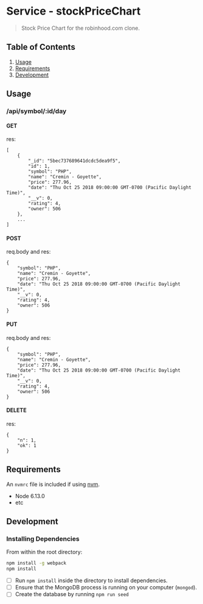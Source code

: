 # Service - stockPriceChart

> Stock Price Chart for the robinhood.com clone.

## Table of Contents

1. [Usage](#Usage)
1. [Requirements](#requirements)
1. [Development](#development)

## Usage

### /api/symbol/:id/day
#### GET
res:
```
[
    {
        "_id": "5bec737689641dcdc5dea9f5",
        "id": 1,
        "symbol": "PHP",
        "name": "Cremin - Goyette",
        "price": 277.96,
        "date": "Thu Oct 25 2018 09:00:00 GMT-0700 (Pacific Daylight Time)",
        "__v": 0,
        "rating": 4,
        "owner": 506
    },
    ...
]
```
#### POST
req.body and res:
```
{
    "symbol": "PHP",
    "name": "Cremin - Goyette",
    "price": 277.96,
    "date": "Thu Oct 25 2018 09:00:00 GMT-0700 (Pacific Daylight Time)",
    "__v": 0,
    "rating": 4,
    "owner": 506
}
```
#### PUT
req.body and res:
```
{
    "symbol": "PHP",
    "name": "Cremin - Goyette",
    "price": 277.96,
    "date": "Thu Oct 25 2018 09:00:00 GMT-0700 (Pacific Daylight Time)",
    "__v": 0,
    "rating": 4,
    "owner": 506
}
```

#### DELETE
res:
```
{
    "n": 1,
    "ok": 1
}
```

## Requirements

An `nvmrc` file is included if using [nvm](https://github.com/creationix/nvm).

- Node 6.13.0
- etc

## Development

### Installing Dependencies

From within the root directory:

```sh
npm install -g webpack
npm install
```

- [ ] Run `npm install` inside the directory to install dependencies.
- [ ] Ensure that the MongoDB process is running on your computer (`mongod`).
- [ ] Create the database by running `npm run seed`
